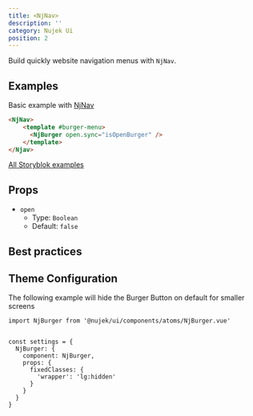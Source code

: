 ```yaml
---
title: <NjNav>
description: ''
category: Nujek Ui
position: 2
---
```


Build quickly website navigation menus with `NjNav`. 


## Examples

Basic example with <a href="">NjNav</a>

```html
<NjNav>
    <template #burger-menu>
      <NjBurger open.sync="isOpenBurger" />
    </template>
</Njav>
```

<a target="_blank" href="https://nujek-storybook.vercel.app/?path=/story/njnav--default-nav">All Storyblok examples</a>

## Props

- `open`
  - Type: `Boolean`
  - Default: `false`


## Best practices

## Theme Configuration

The following example will hide the Burger Button on default for smaller screens

```
import NjBurger from '@nujek/ui/components/atoms/NjBurger.vue'


const settings = {
  NjBurger: {
    component: NjBurger,
    props: {
      fixedClasses: {
        'wrapper': 'lg:hidden'
      }
    }
  }
}

```

